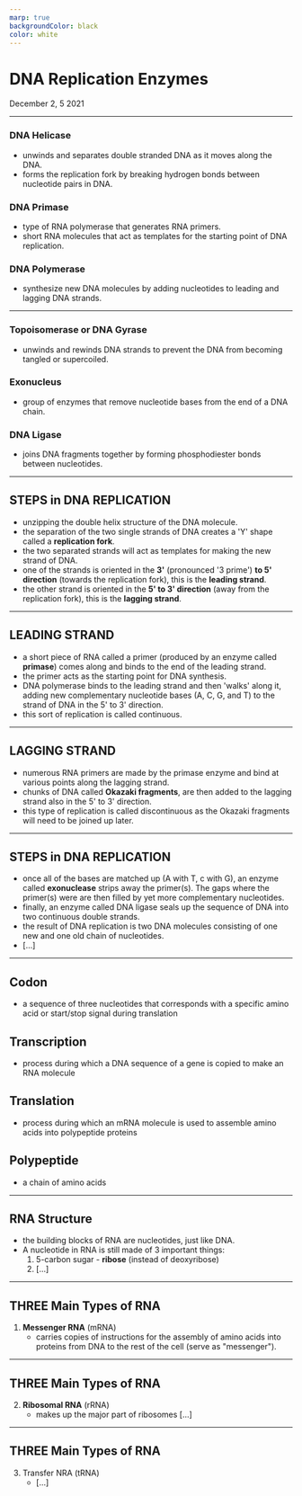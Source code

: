 ```yaml
---
marp: true
backgroundColor: black
color: white
---
```


# DNA Replication Enzymes
December 2, 5 2021

---

### DNA Helicase
- unwinds and separates double stranded DNA as it moves along the DNA.
- forms the replication fork by breaking hydrogen bonds between nucleotide pairs in DNA.

### DNA Primase
- type of RNA polymerase that generates RNA primers.
- short RNA molecules that act as templates for the starting point of DNA replication.

### DNA Polymerase
- synthesize new DNA molecules by adding nucleotides to leading and lagging DNA strands.

---

### Topoisomerase or DNA Gyrase
- unwinds and rewinds DNA strands to prevent the DNA from becoming tangled or supercoiled.

### Exonucleus
- group of enzymes that remove nucleotide bases from the end of a DNA chain.

### DNA Ligase
- joins DNA fragments together by forming phosphodiester bonds between nucleotides.

---

## STEPS in DNA REPLICATION
- unzipping the double helix structure of the DNA molecule.
- the separation of the two single strands of DNA creates a 'Y' shape called a **replication fork**.
- the two separated strands will act as templates for making the new strand of DNA.
- one of the strands is oriented in the **3'** (pronounced '3 prime') **to 5' direction** (towards the replication fork), this is the **leading strand**.
- the other strand is oriented in the **5' to 3' direction** (away from the replication fork), this is the **lagging strand**.

---

## LEADING STRAND
- a short piece of RNA called a primer (produced by an enzyme called **primase**) comes along and binds to the end of the leading strand.
- the primer acts as the starting point for DNA synthesis.
- DNA polymerase binds to the leading strand and then 'walks' along it, adding new complementary nucleotide bases (A, C, G, and T) to the strand of DNA in the 5' to 3' direction.
- this sort of replication is called continuous.

---

## LAGGING STRAND
- numerous RNA primers are made by the primase enzyme and bind at various points along the lagging strand.
- chunks of DNA called **Okazaki fragments**, are then added to the lagging strand also in the 5' to 3' direction.
- this type of replication is called discontinuous as the Okazaki fragments will need to be joined up later.

---

## STEPS in DNA REPLICATION

- once all of the bases are matched up (A with T, c with G), an enzyme called **exonuclease** strips away the primer(s). The gaps where the primer(s) were are then filled by yet more complementary nucleotides.
- finally, an enzyme called DNA ligase seals up the sequence of DNA into two continuous double strands.
- the result of DNA replication is two DNA molecules consisting of one new and one old chain of nucleotides.
- [...]

---

## Codon
- a sequence of three nucleotides that corresponds with a specific amino acid or start/stop signal during translation

## Transcription
- process during which a DNA sequence of a gene is copied to make an RNA molecule

## Translation
- process during which an mRNA molecule is used to assemble amino acids into polypeptide proteins

## Polypeptide
- a chain of amino acids

---

## RNA Structure
- the building blocks of RNA are nucleotides, just like DNA.
- A nucleotide in RNA is still made of 3 important things:
	1. 5-carbon sugar - **ribose** (instead of deoxyribose)
	2. [...]

---

## THREE Main Types of RNA
1. **Messenger RNA** (mRNA)
	- carries copies of instructions for the assembly of amino acids into proteins from DNA to the rest of the cell (serve as "messenger").

---

## THREE Main Types of RNA
2. **Ribosomal RNA** (rRNA)
	- makes up the major part of ribosomes [...]

---

## THREE Main Types of RNA
3. Transfer NRA (tRNA)
	- [...]
